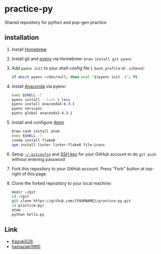 # practice-py

Shared repository for python and pop-gen practice

## installation

1.  Install [Homebrew](http://brew.sh/)

1.  Install git and [pyenv](https://github.com/yyuu/pyenv) via Homebrew:
    `brew install git pyenv`

1.  Add `pyenv init` to your shell config file (`.bash_profile` or `.zshenv`):
    ```sh
    if which pyenv >/dev/null; then eval "$(pyenv init -)"; fi
    ```

1.  Install [Anaconda](https://docs.continuum.io/) via pyenv:
    ```sh
    exec $SHELL -l
    pyenv install --list | less
    pyenv install anaconda3-4.3.1
    pyenv versions
    pyenv global anaconda3-4.3.1
    ```

1.  Install and configure [Atom](https://heavywatal.github.io/dev/atom.html)
    ```sh
    brew cask install atom
    exec $SHELL -l
    conda install flake8
    apm install linter linter-flake8 file-icons
    ```

1.  Setup [`~/.gitconfig`](https://git-scm.com/book/ja/v1/%E4%BD%BF%E3%81%84%E5%A7%8B%E3%82%81%E3%82%8B-%E6%9C%80%E5%88%9D%E3%81%AEGit%E3%81%AE%E6%A7%8B%E6%88%90)
    and [SSH key](https://help.github.com/articles/adding-a-new-ssh-key-to-your-github-account/)
    for your GitHub account to do `git push` without entering password

1.  Fork this repository to your GitHub account.
    Press "Fork" button at top-right of this page.
    
1.  Clone the forked repository to your local machine:
    ```sh
    mkdir ~/git
    cd ~/git
    git clone https://github.com/{YOURNAME}/practice-py.git
    cd practice-py/
    atom .
    python hello.py
    ```

## Link

- [Kazuki526](https://github.com/Kazuki526/practice-py)
- [hamazaki1990](https://github.com/hamazaki1990/practice-py)

